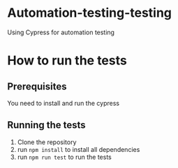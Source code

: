 # Automation-testing-testing
Using Cypress for automation testing

# How to run the tests
## Prerequisites
You need to install and run the cypress

## Running the tests
1. Clone the repository
2. run `npm install` to install all dependencies
3. run `npm run test` to run the tests
